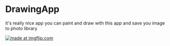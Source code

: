 # DrawingApp

it's really nice app you can paint and draw with this app and save you image to photo library

<a href="https://imgflip.com/gif/24yfas"><img src="https://i.imgflip.com/24yfas.gif" title="made at imgflip.com"/></a>
